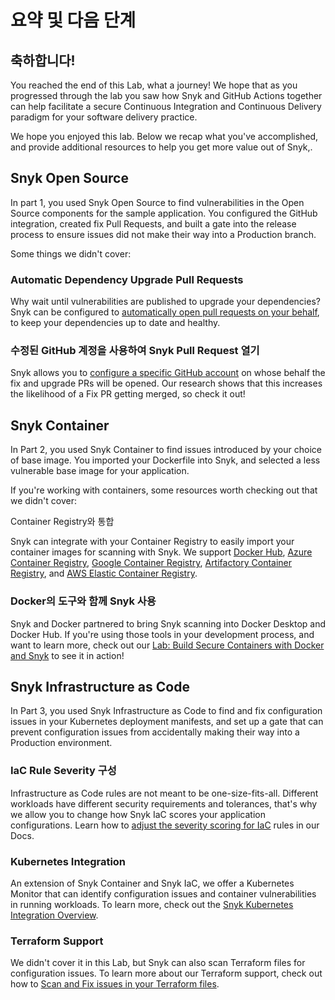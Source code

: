 # 요약 및 다음 단계

## 축하합니다! <a href="#congratulations" id="congratulations"></a>

You reached the end of this Lab, what a journey! We hope that as you progressed through the lab you saw how Snyk and GitHub Actions together can help facilitate a secure Continuous Integration and Continuous Delivery paradigm for your software delivery practice.‌

We hope you enjoyed this lab. Below we recap what you've accomplished, and provide additional resources to help you get more value out of Snyk,.

## Snyk Open Source <a href="#snyk-open-source" id="snyk-open-source"></a>

In part 1, you used Snyk Open Source to find vulnerabilities in the Open Source components for the sample application. You configured the GitHub integration, created fix Pull Requests, and built a gate into the release process to ensure issues did not make their way into a Production branch.‌

Some things we didn't cover:

### Automatic Dependency Upgrade Pull Requests <a href="#automatic-dependency-upgrade-pull-requests" id="automatic-dependency-upgrade-pull-requests"></a>

Why wait until vulnerabilities are published to upgrade your dependencies? Snyk can be configured to [automatically open pull requests on your behalf](https://support.snyk.io/hc/en-us/articles/360006581898-Upgrading-dependencies-with-automatic-PRs), to keep your dependencies up to date and healthy.‌

### 수정된 GitHub 계정을 사용하여 Snyk Pull Request 열기

Snyk allows you to [configure a specific GitHub account](https://support.snyk.io/hc/en-us/articles/360010843797-Opening-fix-and-upgrade-pull-requests-from-a-fixed-GitHub-account-) on whose behalf the fix and upgrade PRs will be opened. Our research shows that this increases the likelihood of a Fix PR getting merged, so check it out!‌

## Snyk Container <a href="#snyk-container" id="snyk-container"></a>

In Part 2, you used Snyk Container to find issues introduced by your choice of base image. You imported your Dockerfile into Snyk, and selected a less vulnerable base image for your application.

If you're working with containers, some resources worth checking out that we didn't cover:

Container Registry와 통합

Snyk can integrate with your Container Registry to easily import your container images for scanning with Snyk. We support [Docker Hub](https://support.snyk.io/hc/en-us/articles/360003916058-Configure-integration-for-Docker-Hub), [Azure Container Registry](https://support.snyk.io/hc/en-us/articles/360003915958-Configure-integration-for-ACR), [Google Container Registry](https://support.snyk.io/hc/en-us/articles/360003916118-Configure-integration-for-GCR), [Artifactory Container Registry](https://support.snyk.io/hc/en-us/articles/360003915998-Configuring-your-JFrog-Artifactory-container-registry-integration), and [AWS Elastic Container Registry](https://support.snyk.io/hc/en-us/articles/360003916078-Configure-integration-for-Amazon-Elastic-Container-Registry-ECR-).

### Docker의 도구와 함께 Snyk 사용

Snyk and Docker partnered to bring Snyk scanning into Docker Desktop and Docker Hub. If you're using those tools in your development process, and want to learn more, check out our [Lab: Build Secure Containers with Docker and Snyk](https://github.com/snyk/user-docs/tree/695c746d1b207ffdf923b84e4590d31b29e2cc73/docs/docker/lab-build-secure-containers-with-docker-and-snyk/README.md) to see it in action!

## Snyk Infrastructure as Code

In Part 3, you used Snyk Infrastructure as Code to find and fix configuration issues in your Kubernetes deployment manifests, and set up a gate that can prevent configuration issues from accidentally making their way into a Production environment.

### IaC Rule Severity 구성

Infrastructure as Code rules are not meant to be one-size-fits-all. Different workloads have different security requirements and tolerances, that's why we allow you to change how Snyk IaC scores your application configurations. Learn how to [adjust the severity scoring for IaC](https://support.snyk.io/hc/en-us/articles/360006402818#UUID-c1919782-6bfa-b84b-a638-3913cee39fc5) rules in our Docs.

### Kubernetes Integration

An extension of Snyk Container and Snyk IaC, we offer a Kubernetes Monitor that can identify configuration issues and container vulnerabilities in running workloads. To learn more, check out the [Snyk Kubernetes Integration Overview](https://support.snyk.io/hc/en-us/articles/360003916138-Kubernetes-integration-overview).

### Terraform Support

We didn't cover it in this Lab, but Snyk can also scan Terraform files for configuration issues. To learn more about our Terraform support, check out how to [Scan and Fix issues in your Terraform files](https://support.snyk.io/hc/en-us/articles/360010916577-Scan-and-fix-security-issues-in-your-Terraform-files).
